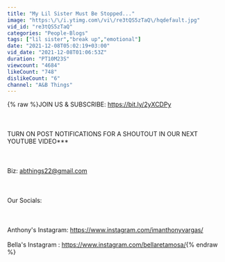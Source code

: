```yaml
---
title: "My Lil Sister Must Be Stopped..."
image: "https:\/\/i.ytimg.com\/vi\/re3tQS5zTaQ\/hqdefault.jpg"
vid_id: "re3tQS5zTaQ"
categories: "People-Blogs"
tags: ["lil sister","break up","emotional"]
date: "2021-12-08T05:02:19+03:00"
vid_date: "2021-12-08T01:06:53Z"
duration: "PT10M23S"
viewcount: "4684"
likeCount: "748"
dislikeCount: "6"
channel: "A&B Things"
---
```

{% raw %}JOIN US &amp; SUBSCRIBE: <a rel="nofollow" target="blank" href="https://bit.ly/2yXCDPy">https://bit.ly/2yXCDPy</a><br /><br /><br /><br />TURN ON POST NOTIFICATIONS FOR A SHOUTOUT IN OUR NEXT YOUTUBE VIDEO***<br /><br /> <br /><br />Biz: abthings22@gmail.com<br /><br /><br /><br />Our Socials: <br /><br /><br /><br />Anthony's Instagram: <a rel="nofollow" target="blank" href="https://www.instagram.com/imanthonyvargas/">https://www.instagram.com/imanthonyvargas/</a><br /><br />Bella's Instagram : <a rel="nofollow" target="blank" href="https://www.instagram.com/bellaretamosa/">https://www.instagram.com/bellaretamosa/</a>{% endraw %}
